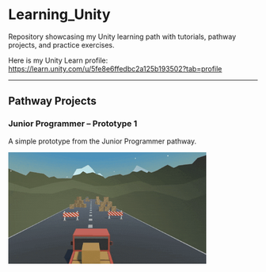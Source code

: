 # Learning_Unity
Repository showcasing my Unity learning path with tutorials, pathway projects, and practice exercises.

Here is my Unity Learn profile:
https://learn.unity.com/u/5fe8e6ffedbc2a125b193502?tab=profile

---

## Pathway Projects

### Junior Programmer – Prototype 1
A simple prototype from the Junior Programmer pathway.

![Prototype 1 Gameplay](gifs/prototype1.gif)
